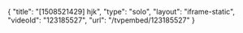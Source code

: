 {
    "title": "[1508521429] hjk",
    "type": "solo",
    "layout": "iframe-static",
    "videoId": "123185527",
    "url": "\/tvpembed\/123185527"
}